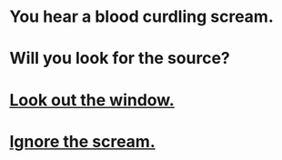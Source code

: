 # You hear a blood curdling scream.

# Will you look for the source?

# [Look out the window.](help-women.md) 
# [Ignore the scream.](../second-route/route-2-start.md)



